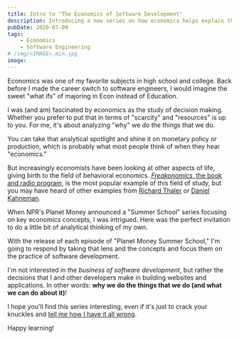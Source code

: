```yaml
---
title: Intro to "The Economics of Software Development"
description: Introducing a new series on how economics helps explain the decisions we make when developing software
pubDate: 2020-07-09
tags:
    - Economics
    - Software Engineering
# /img/<IMAGE>.min.jpg
image:
---
```


Economics was one of my favorite subjects in high school and college. Back before I made the career switch to software engineers, I would imagine the sweet "what ifs" of majoring in Econ instead of Education.

I was (and am) fascinated by economics as the study of decision making. Whether you prefer to put that in terms of "scarcity" and "resources" is up to you. For me, it's about analyzing "why" we do the things that we do.

You can take that analytical spotlight and shine it on monetary policy or production, which is probably what most people think of when they hear "economics."

But increasingly economists have been looking at other aspects of life, giving birth to the field of behavioral economics. [_Freakonomics_, the book and radio program,](https://freakonomics.com/) is the most popular example of this field of study, but you may have heard of other examples from [Richard Thaler](https://en.wikipedia.org/wiki/Richard_Thaler) or [Daniel Kahneman](https://en.wikipedia.org/wiki/Daniel_Kahneman).

When NPR's Planet Money announced a "Summer School" series focusing on key economics concepts, I was intrigued. Here was the perfect invitation to do a little bit of analytical thinking of my own.

With the release of each episode of "Planet Money Summer School," I'm going to respond by taking that lens and the concepts and focus them on the practice of software development.

I'm not interested in the _business of software development_, but rather the decisions that I and other developers make in building websites and applications. In other words: **why we do the things that we do (and what we can do about it)**!

I hope you'll find this series interesting, even if it's just to crack your knuckles and [tell me how I have it all wrong](#comment-link).

Happy learning!
